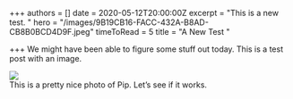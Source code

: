 +++
authors = []
date = 2020-05-12T20:00:00Z
excerpt = "This is a new test. "
hero = "/images/9B19CB16-FACC-432A-B8AD-CB8B0BCD4D9F.jpeg"
timeToRead = 5
title = "A New Test "

+++
We might have been able to figure some stuff out today. This is a test post with an image. 

![](/images/A680BCAB-A460-445A-A0DC-9C0DE83E87EB.jpeg)  
This is a pretty nice photo of Pip. Let’s see if it works. 